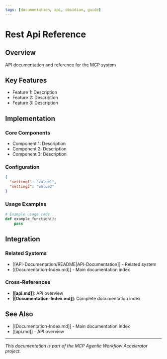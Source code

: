 ```yaml
---
tags: [documentation, api, obsidian, guide]
---
```

# Rest Api Reference

## Overview

API documentation and reference for the MCP system

## Key Features

- Feature 1: Description
- Feature 2: Description  
- Feature 3: Description

## Implementation

### Core Components

- Component 1: Description
- Component 2: Description
- Component 3: Description

### Configuration

```json
{
  "setting1": "value1",
  "setting2": "value2"
}
```

### Usage Examples

```python
# Example usage code
def example_function():
    pass
```

## Integration

### Related Systems

- [[API-Documentation/README|API-Documentation]] - Related system
- [[Documentation-Index.md]] - Main documentation index

### Cross-References

- **[[api.md]]**: API overview
- **[[Documentation-Index.md]]**: Complete documentation index

## See Also

- [[Documentation-Index.md]] - Main documentation index
- [[api.md]] - API overview

---

*This documentation is part of the MCP Agentic Workflow Accelerator project.*
